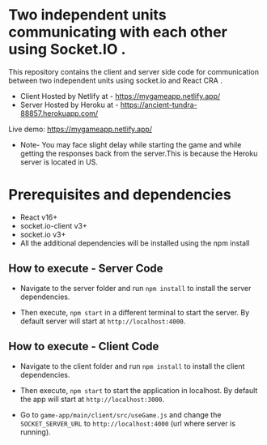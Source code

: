 # Two independent units communicating with each other using Socket.IO .

This repository contains the client and server side code for communication between two independent units using socket.io and React CRA  .
- Client  Hosted by Netlify at - https://mygameapp.netlify.app/
- Server Hosted by Heroku at - https://ancient-tundra-88857.herokuapp.com/

Live demo: https://mygameapp.netlify.app/

- Note- You may face slight delay while starting the game and while getting the responses back from the server.This is because the Heroku server is located in US.


# Prerequisites and dependencies

 - React v16+
 - socket.io-client v3+
 - socket.io v3+
  - All the additional dependencies will be installed using the npm install

## How to execute - Server Code

 - Navigate to the server folder and run `npm install` to install the server dependencies. 
    
 - Then execute, `npm start` in a different terminal to start the server. By default server will start at `http://localhost:4000`.

## How to execute - Client Code

 

 - Navigate to the client folder and run `npm install` to install the client dependencies. 
    
 - Then execute, `npm start` to start the application in localhost. By default the app will start at `http://localhost:3000`.
 -  Go to `game-app/main/client/src/useGame.js`  and change the `SOCKET_SERVER_URL` to `http://localhost:4000` (url where server is running).

         


